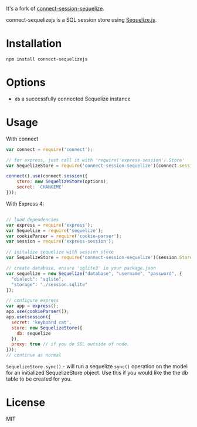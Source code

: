 It's a fork of [connect-session-sequelize](https://github.com/mweibel/connect-session-sequelize).

connect-sequelizejs is a SQL session store using [Sequelize.js](http://sequelizejs.com).

# Installation

```
npm install connect-sequelizejs
```

# Options

* `db` a successfully connected Sequelize instance

# Usage

With connect

```javascript
var connect = require('connect');

// for express, just call it with 'require('express-session').Store'
var SequelizeStore = require('connect-session-sequelize')(connect.session.Store);

connect().use(connect.session({
	store: new SequelizeStore(options),
	secret: 'CHANGEME'
}));
```

With Express 4:

```javascript

// load dependencies
var express = require('express');
var Sequelize = require('sequelize');
var cookieParser = require('cookie-parser');
var session = require('express-session');

// initalize sequelize with session store
var SequelizeStore = require('connect-session-sequelize')(session.Store);

// create database, ensure 'sqlite3' in your package.json
var sequelize = new Sequelize("database", "username", "password", {
  "dialect": "sqlite",
  "storage": "./session.sqlite"
});

// configure express
var app = express();
app.use(cookieParser());
app.use(session({
  secret: 'keyboard cat',
  store: new SequelizeStore({
    db: sequelize
  }),
  proxy: true // if you do SSL outside of node.
}));
// continue as normal
```

`SequelizeStore.sync()` - will run a sequelize `sync()` operation on the model for an initialized SequelizeStore object. Use this if you would like the the db table to be created for you.


# License

MIT
